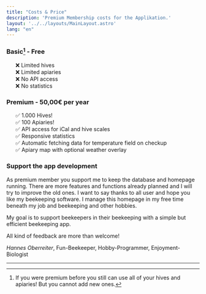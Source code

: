 ```yaml
---
title: "Costs & Price"
description: 'Premium Membership costs for the Applikation.'
layout: '../../layouts/MainLayout.astro'
lang: "en"
---
```


### Basic[^1] - Free

<ul style="list-style: none">
    <li>❌ Limited hives</li>
    <li>❌ Limited apiaries </li>
    <li>❌ No API access</li>
    <li>❌ No statistics</li>
</ul>

### Premium - 50,00€ per year

<ul style="list-style: none">
    <li>✅ 1.000 Hives!</li>
    <li>✅ 100 Apiaries!</li>
    <li>✅ API access for iCal and hive scales</li>
    <li>✅ Responsive statistics</li>
    <li>✅ Automatic fetching data for temperature field on checkup</li>
    <li>✅ Apiary map with optional weather overlay</li>
</ul>

### Support the app development

As premium member you support me to keep the database and homepage running. There are more features and functions already planned and I will try to improve the old ones. I want to say thanks to all user and hope you like my beekeeping software. I manage this homepage in my free time beneath my job and beekeeping and other hobbies.

My goal is to support beekeepers in their beekeeping with a simple but efficient beekeeping app.

All kind of feedback are more than welcome!

_Hannes Oberreiter_, Fun-Beekeeper, Hobby-Programmer, Enjoyment-Biologist

<hr/>

[^1]: If you were premium before you still can use all of your hives and apiaries! But you cannot add new ones.
